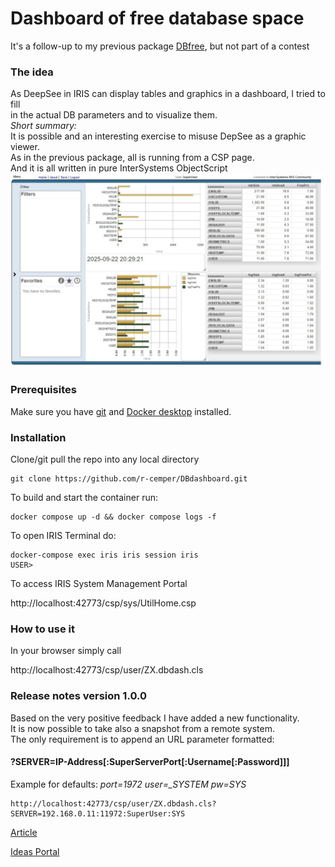 # Dashboard of free database space   
It's a follow-up to my previous package  [DBfree](https://github.com/r-cemper/DBfree), but not part of a contest    
### The idea   
As DeepSee in IRIS can display tables and graphics in a dashboard, I tried to fill   
in the actual DB parameters and to visualize them.    
_Short summary:_  
It is possible and an interesting exercise to misuse DepSee as a graphic viewer.  
As in the previous package, all is running from a CSP page.   
And it is all written in pure InterSystems ObjectScript       
<img src="https://github.com/r-cemper/DBdashboard/blob/master/final.jpg" width=600>  
### Prerequisites
Make sure you have [git](https://git-scm.com/book/en/v2/Getting-Started-Installing-Git) and [Docker desktop](https://www.docker.com/products/docker-desktop) installed.
### Installation
Clone/git pull the repo into any local directory
```
git clone https://github.com/r-cemper/DBdashboard.git
```
To build and start the container run:
```
docker compose up -d && docker compose logs -f
```
To open IRIS Terminal do:
```
docker-compose exec iris iris session iris
USER>
```
To access IRIS System Management Portal  

http://localhost:42773/csp/sys/UtilHome.csp

### How to use it
In your browser simply call   

http://localhost:42773/csp/user/ZX.dbdash.cls  

### Release notes version 1.0.0   
Based on the very positive feedback I have added a new functionality.   
It is now possible to take also a snapshot from a remote system.   
The only requirement is to append an URL parameter formatted:   
#### ?SERVER=IP-Address[:SuperServerPort[:Username[:Password]]]
Example for defaults: _port=1972 user=\_SYSTEM pw=SYS_    
```
http://localhost:42773/csp/user/ZX.dbdash.cls?SERVER=192.168.0.11:11972:SuperUser:SYS
```
[Article](https://community.intersystems.com/post/dashboard-database-free-space)    

[Ideas Portal](https://ideas.intersystems.com/ideas/DPI-I-799)   
